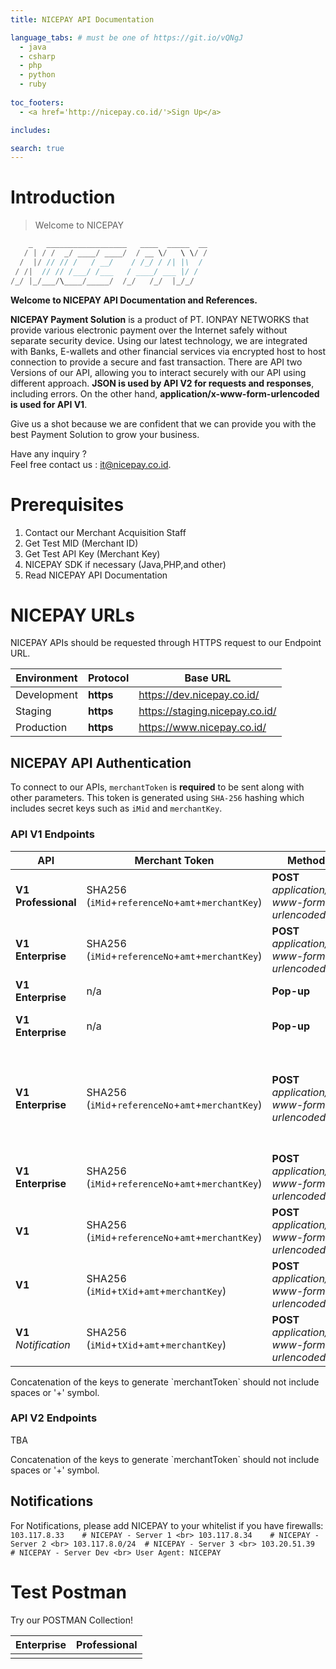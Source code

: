 ```yaml
---
title: NICEPAY API Documentation

language_tabs: # must be one of https://git.io/vQNgJ
  - java
  - csharp
  - php
  - python
  - ruby
  
toc_footers:
  - <a href='http://nicepay.co.id/'>Sign Up</a>

includes:

search: true
---
```

# Introduction

> Welcome to NICEPAY

```java
    _   __________________   ____  _____  __
   / | / /  _/ ____/ ____/  / __ \/   \ \/ /
  /  |/ // // /   / __/    / /_/ / /| |\  / 
 / /|  // // /___/ /___   / ____/ ___ |/ /  
/_/ |_/___/\____/_____/  /_/   /_/  |_/_/   

```

**Welcome to NICEPAY API Documentation and References.**

**NICEPAY Payment Solution** is a product of PT. IONPAY NETWORKS that provide various electronic payment over the Internet safely without separate security device. 
Using our latest technology, we are integrated with Banks, E-wallets and other financial services via encrypted host to host connection to provide a secure and fast transaction.
There are API two Versions of our API, allowing you to interact securely with our API using different approach. **JSON is used by API V2 for requests and responses**, including errors.
On the other hand, **application/x-www-form-urlencoded is used for API V1**.

Give us a shot because we are confident that we can provide you with the best Payment Solution to grow your business.

Have any inquiry ?<br>Feel free contact us : [it@nicepay.co.id](mailto:it@nicepay.co.id).

# Prerequisites
<ol type="1">
  <li>Contact our Merchant Acquisition Staff
  <li>Get Test MID (Merchant ID)
  <li>Get Test API Key (Merchant Key)
  
  <li>NICEPAY SDK if necessary (Java,PHP,and other)
  <li>Read NICEPAY API Documentation
</ol>

# NICEPAY URLs
NICEPAY APIs should be requested through HTTPS request to our Endpoint URL.

| **Environment** | **Protocol** | **Base URL** |
| --- | --- | --- |
| Development | **https** | https://dev.nicepay.co.id/ |
| Staging | **https** | https://staging.nicepay.co.id/ |
| Production | **https** | https://www.nicepay.co.id/ |

## NICEPAY API Authentication
To connect to our APIs, `merchantToken` is **required** to be sent along with other parameters.
This token is generated using `SHA-256` hashing which includes secret keys such as `iMid` and `merchantKey`.

### API V1 Endpoints

| **API** | **Merchant Token** | **Method** | **End Point** | **Description** |
| --- | --- | --- | --- | --- |
| **V1**  **Professional** | SHA256 (`iMid`+`referenceNo`+`amt`+`merchantKey`) | **POST** *application/x-www-form-urlencoded* | `/nicepay/api/orderRegist.do` | Transaction Registration |
| **V1**  **Enterprise** | SHA256 (`iMid`+`referenceNo`+`amt`+`merchantKey`) | **POST** *application/x-www-form-urlencoded* | `/nicepay/api/onePassToken.do` | Request Credit Card Token |
| **V1**  **Enterprise** | n/a | **Pop-up** | `/nicepay/api/secureVeRequest.do` | Request 3DS Pages |
| **V1**  **Enterprise** | n/a | **Pop-up** | `/nicepay/api/migsRequest.do` | Request MIGS Pages |
| **V1**  **Enterprise** | SHA256 (`iMid`+`referenceNo`+`amt`+`merchantKey`) | **POST** *application/x-www-form-urlencoded* | `/nicepay/api/onePass.do` | Transaction Payment (Credit Card) and Registration for other payment methods. |
| **V1**  **Enterprise** | SHA256 (`iMid`+`referenceNo`+`amt`+`merchantKey`) | **POST** *application/x-www-form-urlencoded* | `/nicepay/api/ewalletTrans.do` | E-Wallet Trans? |
| **V1** | SHA256 (`iMid`+`referenceNo`+`amt`+`merchantKey`) | **POST** *application/x-www-form-urlencoded* | `/nicepay/api/onePassStatus.do` | Status Inquiry |
| **V1** | SHA256 (`iMid`+`tXid`+`amt`+`merchantKey`) | **POST** *application/x-www-form-urlencoded* | `/nicepay/api/onePassAllCancel.do` | Cancel Transaction |
| **V1**  *Notification* | SHA256 (`iMid`+`tXid`+`amt`+`merchantKey`) | **POST** *application/x-www-form-urlencoded* | NICEPAY | Notification from NICEPAY |

<aside class="notice">
Concatenation of the keys to generate `merchantToken` should not include spaces or '+' symbol.
</aside>

### API V2 Endpoints
TBA

<aside class="notice">
Concatenation of the keys to generate `merchantToken` should not include spaces or '+' symbol.
</aside>

## Notifications

For Notifications, please add NICEPAY to your whitelist if you have firewalls:<br>
`
103.117.8.33    # NICEPAY - Server 1 <br>
103.117.8.34    # NICEPAY - Server 2 <br>
103.117.8.0/24  # NICEPAY - Server 3 <br>
103.20.51.39    # NICEPAY - Server Dev <br>
User Agent: NICEPAY 
`

# Test Postman
Try our POSTMAN Collection!

Enterprise | Professional
---------- | ------------
<div class="postman-run-button" data-postman-action="collection/import" data-postman-var-1="4e6690cd6c51963cf691"></div> | <div class="postman-run-button" data-postman-action="collection/import" data-postman-var-1="ea2fa74dab4e0b686e34"></div>

